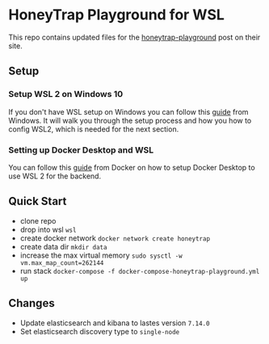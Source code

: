 # HoneyTrap Playground for WSL

This repo contains updated files for the [honeytrap-playground](https://docs.honeytrap.io/manuals/honeytrap-local-playground/) post on their site.

## Setup

### Setup WSL 2 on Windows 10

If you don't have WSL setup on Windows you can follow this [guide](https://docs.microsoft.com/en-us/windows/wsl/install-win10) from Windows. It will walk you through the setup process and how you how to config WSL2, which is needed for the next section.

### Setting up Docker Desktop and WSL

You can follow this [guide](https://docs.docker.com/desktop/windows/wsl/) from Docker on how to setup Docker Desktop to use WSL 2 for the backend.


## Quick Start
- clone repo
- drop into wsl `wsl`
- create docker network `docker network create honeytrap`
- create data dir `mkdir data`
- increase the max virtual memory `sudo sysctl -w vm.max_map_count=262144`
- run stack `docker-compose -f docker-compose-honeytrap-playground.yml up`


## Changes
- Update elasticsearch and kibana to lastes version `7.14.0`
- Set elasticsearch discovery type to `single-node`



